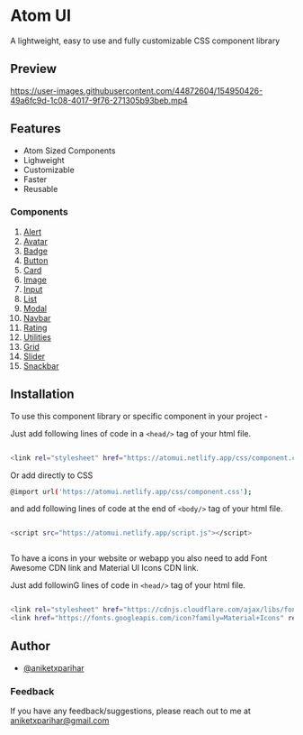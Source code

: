 # Atom UI

A lightweight, easy to use and fully customizable CSS component library

## Preview

https://user-images.githubusercontent.com/44872604/154950426-49a6fc9d-1c08-4017-9f76-271305b93beb.mp4


## Features
- Atom Sized Components
- Lighweight
- Customizable
- Faster
- Reusable

### Components 
 1. [Alert](https://atomui.netlify.app/components/alert/alert)
 2. [Avatar](https://atomui.netlify.app/components/avatar/avatar)
 3. [Badge](https://atomui.netlify.app/components/badge/badge)
 4. [Button](https://atomui.netlify.app/components/button/button)
 5. [Card](https://atomui.netlify.app/components/card/card) 
 6. [Image](https://atomui.netlify.app/components/image_/image)
 7. [Input](https://atomui.netlify.app/components/input/input)
 8. [List](https://atomui.netlify.app/components/list/list)
 9. [Modal](https://atomui.netlify.app/components/modal/modal)
 10. [Navbar](https://atomui.netlify.app/components/navigation/navigation)
 11. [Rating](https://atomui.netlify.app/components/rating/rating)
 12. [Utilities](https://atomui.netlify.app/components/text/text)
 13. [Grid](https://atomui.netlify.app/components/grid/grid)
 14. [Slider](https://atomui.netlify.app/components/slider/slider)
 15. [Snackbar](https://atomui.netlify.app/components/snackbar/snackbar)

## Installation

To use this component library or specific component in your project -

Just add following lines of code in a `<head/>` tag of your html file.

```bash 

<link rel="stylesheet" href="https://atomui.netlify.app/css/component.css">


```
Or add directly to CSS

```bash 
@import url('https://atomui.netlify.app/css/component.css');
```
and add following lines of code at the end of `<body/>` tag of your html file.

```bash 

<script src="https://atomui.netlify.app/script.js"></script>



```

To have a icons in your website or webapp you also need to add Font Awesome CDN link and Material UI Icons CDN link.  

Just add followinG lines of code in `<head/>` tag of your html file.

```bash 

<link rel="stylesheet" href="https://cdnjs.cloudflare.com/ajax/libs/font-awesome/4.7.0/css/font-awesome.min.css">
<link href="https://fonts.googleapis.com/icon?family=Material+Icons" rel="stylesheet">

```
## Author

- [@aniketxparihar](https://github.com/aniketxparihar)


### Feedback

If you have any feedback/suggestions, please reach out to me at aniketxparihar@gmail.com
